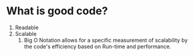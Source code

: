 # What is good code?
  1. Readable
  2. Scalable
     1. Big O Notation allows for a specific measurement of scalability by the code's efficiency based on Run-time and performance.
